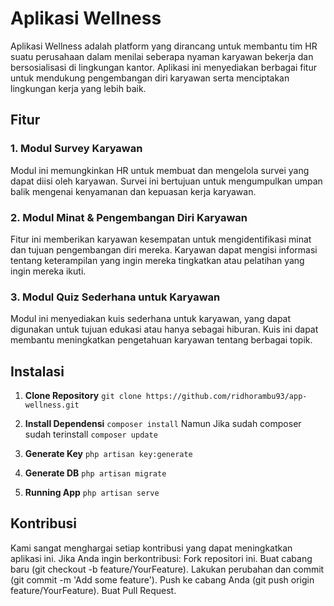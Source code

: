 # Aplikasi Wellness

Aplikasi Wellness adalah platform yang dirancang untuk membantu tim HR suatu perusahaan dalam menilai seberapa nyaman karyawan bekerja dan bersosialisasi di lingkungan kantor. Aplikasi ini menyediakan berbagai fitur untuk mendukung pengembangan diri karyawan serta menciptakan lingkungan kerja yang lebih baik.

## Fitur

### 1. Modul Survey Karyawan
Modul ini memungkinkan HR untuk membuat dan mengelola survei yang dapat diisi oleh karyawan. Survei ini bertujuan untuk mengumpulkan umpan balik mengenai kenyamanan dan kepuasan kerja karyawan.

### 2. Modul Minat & Pengembangan Diri Karyawan
Fitur ini memberikan karyawan kesempatan untuk mengidentifikasi minat dan tujuan pengembangan diri mereka. Karyawan dapat mengisi informasi tentang keterampilan yang ingin mereka tingkatkan atau pelatihan yang ingin mereka ikuti.

### 3. Modul Quiz Sederhana untuk Karyawan
Modul ini menyediakan kuis sederhana untuk karyawan, yang dapat digunakan untuk tujuan edukasi atau hanya sebagai hiburan. Kuis ini dapat membantu meningkatkan pengetahuan karyawan tentang berbagai topik.

## Instalasi
1. **Clone Repository**
   ```git clone https://github.com/ridhorambu93/app-wellness.git```

2. **Install Dependensi**
    ```composer install```
   Namun Jika sudah composer sudah terinstall
    ```composer update```

4. **Generate Key**
    ```php artisan key:generate``` 

5. **Generate DB**
    ```php artisan migrate```

6. **Running App**
   ```php artisan serve```


## Kontribusi
Kami sangat menghargai setiap kontribusi yang dapat meningkatkan aplikasi ini. Jika Anda ingin berkontribusi:
Fork repositori ini.
Buat cabang baru (git checkout -b feature/YourFeature).
Lakukan perubahan dan commit (git commit -m 'Add some feature').
Push ke cabang Anda (git push origin feature/YourFeature).
Buat Pull Request.
